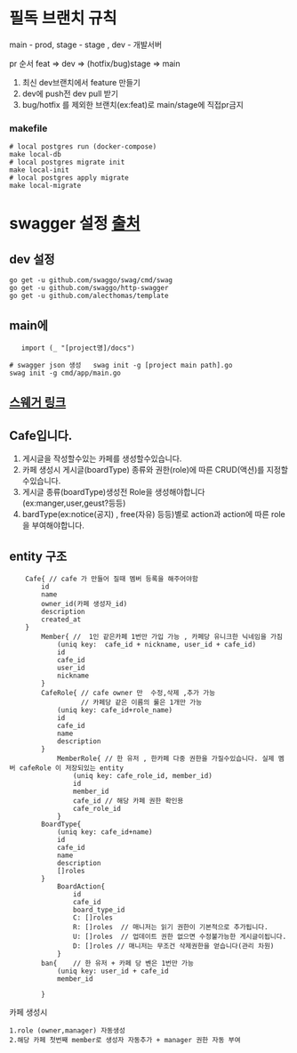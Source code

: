 # 필독 브랜치 규칙
main - prod, stage - stage , dev - 개발서버

pr 순서 feat => dev => (hotfix/bug)stage => main


1. 최신 dev브랜치에서 feature 만들기
2. dev에 push전 dev pull 받기
3. bug/hotfix 를 제외한 브랜치(ex:feat)로 main/stage에 직접pr금지

### makefile

```shell
# local postgres run (docker-compose)
make local-db
# local postgres migrate init
make local-init
# local postgres apply migrate
make local-migrate
```

# swagger 설정 [출처](https://www.soberkoder.com/swagger-go-api-swaggo/)

## dev 설정

```shell
go get -u github.com/swaggo/swag/cmd/swag
go get -u github.com/swaggo/http-swagger
go get -u github.com/alecthomas/template
```

## main에

```code
   import (_ "[project명]/docs")
```

```shell
# swagger json 생성   swag init -g [project main path].go
swag init -g cmd/app/main.go
```

## [스웨거 링크](http://localhost:8082/swagger/index.html)


## Cafe입니다.

1. 게시글을 작성할수있는 카페를 생성할수있습니다.
2. 카페 생성시 게시글(boardType) 종류와 권한(role)에 따른 CRUD(액션)를 지정할수있습니다.
3. 게시글 종류(boardType)생성전 Role을 생성해야합니다(ex:manger,user,geust?등등)
4. bardType(ex:notice(공지) , free(자유) 등등)별로 action과 action에 따른 role을 부여해야합니다.


## entity 구조

```text
    Cafe{ // cafe 가 만들어 질때 멤버 등록을 해주어야함
        id 
        name 
        owner_id(카페 생성자_id)
        description
        created_at
    }
        Member{ //  1인 같은카페 1번만 가입 가능 , 카페당 유니크한 닉네임을 가짐 
            (uniq key:  cafe_id + nickname, user_id + cafe_id)
            id
            cafe_id
            user_id 
            nickname
        }   
        CafeRole{ // cafe owner 만  수정,삭제 ,추가 가능 
                  // 카페당 같은 이름의 룰은 1개만 가능
            (uniq key: cafe_id+role_name)
            id
            cafe_id
            name
            description
        }
            MemberRole{ // 한 유저 , 한카페 다중 권한을 가질수있습니다. 실제 멤버 cafeRole 이 저장되있는 entity  
                (uniq key: cafe_role_id, member_id)
                id 
                member_id 
                cafe_id // 해당 카페 권한 확인용
                cafe_role_id
            }
        BoardType{ 
            (uniq key: cafe_id+name)
            id
            cafe_id
            name 
            description
            []roles
        }
            BoardAction{
                id
                cafe_id
                board_type_id
                C: []roles
                R: []roles  // 매니저는 읽기 권한이 기본적으로 추가됩니다.
                U: []roles  // 업데이트 권한 없으면 수정불가능한 게시글이됩니다.
                D: []roles // 매니저는 무조건 삭제권한을 얻습니다(관리 차원)
            }
        ban{    // 한 유저 + 카페 당 벤은 1번만 가능 
            (uniq key: user_id + cafe_id
            member_id
            
        }
```

카페 생성시

    1.role (owner,manager) 자동생성
    2.해당 카페 첫번째 member로 생성자 자동추가 + manager 권한 자동 부여 
